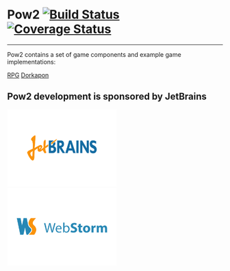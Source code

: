 # Pow2 [![Build Status](https://travis-ci.org/justindujardin/pow2.svg?branch=master)](https://travis-ci.org/justindujardin/pow2) [![Coverage Status](https://img.shields.io/coveralls/justindujardin/pow2.svg)](https://coveralls.io/r/justindujardin/pow2?branch=master)
---
<link rel="stylesheet" href="./pow2.css"/>

Pow2 contains a set of game components and example game implementations:

<section class="heroku-apps">
  <a class="rpg" href="https://pow2.herokuapp.com/" target="_blank" rel="noopener">RPG</a>
  <a class="dorkapon" href="https://pow2.herokuapp.com/dorkapon" target="_blank" rel="noopener">Dorkapon</a>
</section>

<section class="sponsors">
  <h1>Pow2 development is sponsored by JetBrains</h1>
  <a href="https://www.jetbrains.com/" target="_blank" rel="noopener"><img src="../images/logo_jetbrains.svg" width="256"></a>
  <a href="https://www.jetbrains.com/webstorm/" target="_blank" rel="noopener"><img src="../images/logo_webstorm.svg" width="256"></a>
</section>